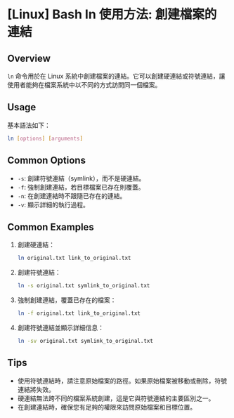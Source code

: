 # [Linux] Bash ln 使用方法: 創建檔案的連結

## Overview
`ln` 命令用於在 Linux 系統中創建檔案的連結。它可以創建硬連結或符號連結，讓使用者能夠在檔案系統中以不同的方式訪問同一個檔案。

## Usage
基本語法如下：
```bash
ln [options] [arguments]
```

## Common Options
- `-s`: 創建符號連結（symlink），而不是硬連結。
- `-f`: 強制創建連結，若目標檔案已存在則覆蓋。
- `-n`: 在創建連結時不跟隨已存在的連結。
- `-v`: 顯示詳細的執行過程。

## Common Examples
1. 創建硬連結：
   ```bash
   ln original.txt link_to_original.txt
   ```

2. 創建符號連結：
   ```bash
   ln -s original.txt symlink_to_original.txt
   ```

3. 強制創建連結，覆蓋已存在的檔案：
   ```bash
   ln -f original.txt link_to_original.txt
   ```

4. 創建符號連結並顯示詳細信息：
   ```bash
   ln -sv original.txt symlink_to_original.txt
   ```

## Tips
- 使用符號連結時，請注意原始檔案的路徑。如果原始檔案被移動或刪除，符號連結將失效。
- 硬連結無法跨不同的檔案系統創建，這是它與符號連結的主要區別之一。
- 在創建連結時，確保您有足夠的權限來訪問原始檔案和目標位置。